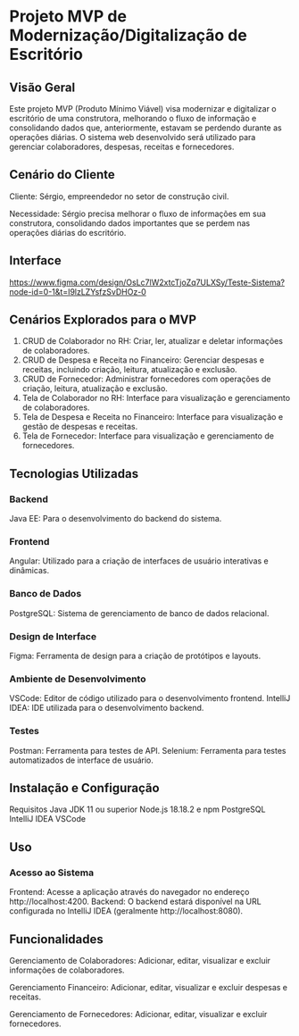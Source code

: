 # Projeto MVP de Modernização/Digitalização de Escritório

## Visão Geral
Este projeto MVP (Produto Mínimo Viável) visa modernizar e digitalizar o escritório de uma construtora, melhorando o fluxo de informação e consolidando dados que, anteriormente, estavam se perdendo durante as operações diárias. O sistema web desenvolvido será utilizado para gerenciar colaboradores, despesas, receitas e fornecedores.

## Cenário do Cliente
Cliente: Sérgio, empreendedor no setor de construção civil.

Necessidade: Sérgio precisa melhorar o fluxo de informações em sua construtora, consolidando dados importantes que se perdem nas operações diárias do escritório.

## Interface
https://www.figma.com/design/OsLc7lW2xtcTjoZq7ULXSy/Teste-Sistema?node-id=0-1&t=I9lzLZYsfzSvDHOz-0

## Cenários Explorados para o MVP
  1. CRUD de Colaborador no RH:
Criar, ler, atualizar e deletar informações de colaboradores.
  2. CRUD de Despesa e Receita no Financeiro:
Gerenciar despesas e receitas, incluindo criação, leitura, atualização e exclusão.
  3. CRUD de Fornecedor:
Administrar fornecedores com operações de criação, leitura, atualização e exclusão.
  4. Tela de Colaborador no RH:
Interface para visualização e gerenciamento de colaboradores.
  5. Tela de Despesa e Receita no Financeiro:
Interface para visualização e gestão de despesas e receitas.
  6. Tela de Fornecedor:
Interface para visualização e gerenciamento de fornecedores.

## Tecnologias Utilizadas
### Backend
Java EE: Para o desenvolvimento do backend do sistema.
### Frontend
Angular: Utilizado para a criação de interfaces de usuário interativas e dinâmicas.
### Banco de Dados
PostgreSQL: Sistema de gerenciamento de banco de dados relacional.
### Design de Interface
Figma: Ferramenta de design para a criação de protótipos e layouts.
### Ambiente de Desenvolvimento
VSCode: Editor de código utilizado para o desenvolvimento frontend.
IntelliJ IDEA: IDE utilizada para o desenvolvimento backend.
### Testes
Postman: Ferramenta para testes de API.
Selenium: Ferramenta para testes automatizados de interface de usuário.

## Instalação e Configuração
Requisitos
Java JDK 11 ou superior
Node.js 18.18.2 e npm
PostgreSQL
IntelliJ IDEA
VSCode

## Uso
### Acesso ao Sistema
Frontend: Acesse a aplicação através do navegador no endereço http://localhost:4200.
Backend: O backend estará disponível na URL configurada no IntelliJ IDEA (geralmente http://localhost:8080).

## Funcionalidades
Gerenciamento de Colaboradores: Adicionar, editar, visualizar e excluir informações de colaboradores.

Gerenciamento Financeiro: Adicionar, editar, visualizar e excluir despesas e receitas.

Gerenciamento de Fornecedores: Adicionar, editar, visualizar e excluir fornecedores.
